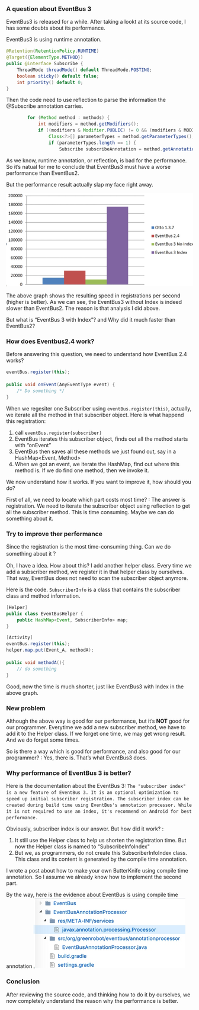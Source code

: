 ### A question about EventBus 3
EventBus3 is released for a while. After taking a lookt at its source code, I has some doubts about its performance.

EventBus3 is using runtime annotation. 
```java
@Retention(RetentionPolicy.RUNTIME)
@Target({ElementType.METHOD})
public @interface Subscribe {
    ThreadMode threadMode() default ThreadMode.POSTING;
    boolean sticky() default false;
    int priority() default 0;
}
```

Then the code need to use reflection to parse the information the @Subscribe annotation carries.
```java
        for (Method method : methods) {
            int modifiers = method.getModifiers();
            if ((modifiers & Modifier.PUBLIC) != 0 && (modifiers & MODIFIERS_IGNORE) == 0) {
                Class<?>[] parameterTypes = method.getParameterTypes();
                if (parameterTypes.length == 1) {
                    Subscribe subscribeAnnotation = method.getAnnotation(Subscribe.class);
```

As we know, runtime annotation, or reflection, is bad for the performance. So it’s natual for me to conclude that EventBus3 must have a worse performance than EventBus2. 

But the performance result actually slap my face right away.

![](./_image/2017-06-19-20-26-19.jpg)

The above graph shows the resulting speed in registrations per second (higher is better). As we can see, the EventBus3 without Index is indeed slower than EventBus2. The reason is that analysis I did above.

But what is “EventBus 3 with Index”? and Why did it much faster than EventBus2?

### How does Eventbus2.4 work?
Before answering this question, we need to understand how EventBus 2.4 works?

```java
eventBus.register(this);

public void onEvent(AnyEventType event) {
    /* Do something */
}
```

When we regesiter one Subscriber using `eventBus.register(this)`, actually, we iterate all the method in that subscriber object.  Here is what happend this registration:
1. call `eventBus.register(subscriber)`
2. EventBus iterates this subscriber object, finds out all the method starts with “onEvent”
3. EventBus then saves all these methods we just found out, say in a HashMap<Event, Method>
4. When we got an event, we iterate the HashMap, find out where this method is. If we do find one method, then we invoke it.

We now understand how it works. If you want to improve it, how should you do?

First of all, we need to locate which part costs most time? 
: The answer is registration.  We need to iterate the subscriber object using reflection to get all the subscriber method. This is time consuming.  Maybe we can do something about it.

### Try to improve ther performance
Since the registration is the most time-consuming thing. Can we do something about it？

Oh, I have a idea. How about this? 
I add another helper class. Every time we add a subscriber method, we register it in that helper class by ourselves. That way, EventBus does not need to scan the subscriber object anymore.

Here is the code. `SubscriberInfo` is a class that contains the subscriber class and method information. 

```java
[Helper]
public class EventBusHelper {
    public HashMap<Event, SubscriberInfo> map;
}
```

```java
[Activity]
eventBus.register(this);
helper.map.put(Event_A, methodA);

public void methodA(){
    // do something
}

```

Good, now the time is much shorter, just like EventBus3 with Index in the above graph.



### New problem
Although the above way is good for our performance, but it’s **NOT** good for our programmer. Everytime we add a new subscriber method, we have to add it to the Helper class. If we forget one time, we may get wrong result.  And we do forget some times. 

So is there a way which is good for performance, and also good for our programmer?
: Yes, there is. That’s what EventBus3 does. 

### Why performance of EventBus 3 is better?

Here is the documentation about the EventBus 3:
`
The "subscriber index" is a new feature of EventBus 3. It is an optional optimization to speed up initial subscriber registration. The subscriber index can be created during build time using EventBus's annotation processor. While it is not required to use an index, it's recommend on Android for best performance.
`

Obviously, subscriber index is our answer. But how did it work?
: 
1. It still use the Helper class to help us shorten the registration time. But now the Helper class is named to  “SubscribeInfoIndex"
2. But we, as programmers, do not create this SubscriberInfoIndex class. This class and its content is generated by the compile time annotation. 

I wrote a post about how to make your own ButterKnife using compile time annotation. So I assume we already know how to implement the second part.

By the way, here is the evidence about EventBus is using compile time annotation
![](./_image/2017-06-19-20-30-21.jpg)
### Conclusion
After reviewing the source code, and thinking how to do it by ourselves, we now completely understand the reason why the performance is better.





